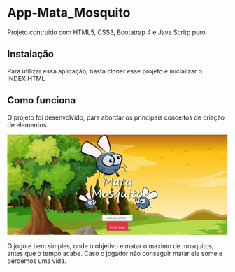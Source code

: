 # App-Mata_Mosquito

Projeto contruido com HTML5, CSS3, Bootatrap 4 e Java Scritp puro.

## Instalação
Para utilizar essa aplicação, basta cloner esse projeto e inicializar o INDEX.HTML

## Como funciona
O projeto foi desenvolvido, para abordar os principais conceitos de criação de elementos.

![index_img](./imagens/index.JPG)

O jogo e bem simples, onde o objetivo e matar o maximo de mosquitos, antes que o tempo acabe. Caso o jogador não conseguir matar ele some e perdemos uma vida.
